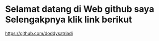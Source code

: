 # Selamat datang di Web github saya Selengakpnya klik link berikut 
https://github.com/doddysatriadi
